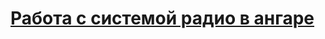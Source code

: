 # [Работа с системой радио в ангаре](https://github.com/nirtothunder/blitz_manual/blob/main/GameLogic/SoundSetting/manual/HangarMusicAndRadioManual.md)
